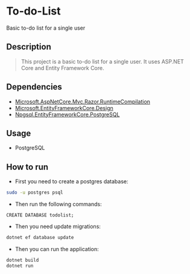 # To-do-List
Basic to-do list for a single user

## Description

>This project is a basic to-do list for a single user. It uses ASP.NET Core and Entity Framework Core.

## Dependencies
- [Microsoft.AspNetCore.Mvc.Razor.RuntimeCompilation](https://github.com/dotnet/AspNetCore/tree/main/src/Mvc/Mvc.Razor.RuntimeCompilation)
- [Microsoft.EntityFrameworkCore.Design](https://github.com/dotnet/AspNetCore/tree/main/src/EntityFrameworkCore.Design)
- [Npgsql.EntityFrameworkCore.PostgreSQL](https://github.com/dotnet/AspNetCore/tree/main/src/EntityFrameworkCore.PostgreSQL)

## Usage

- PostgreSQL

## How to run

- First you need to create a postgres database:

```sh
sudo -u postgres psql
```

- Then run the following commands:

```psql
CREATE DATABASE todolist;
```

- Then you need update migrations:

```bash
dotnet ef database update
```

- Then you can run the application:

```bash
dotnet build
dotnet run
```